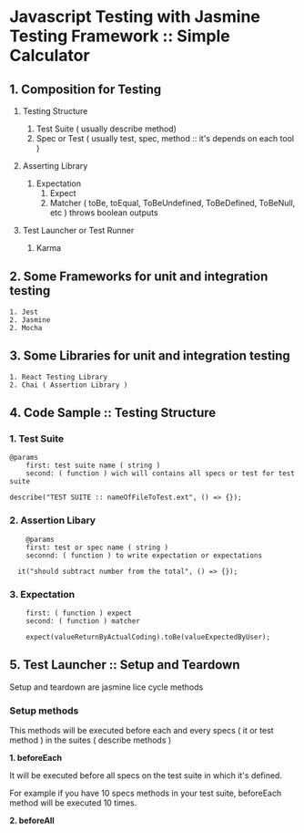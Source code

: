 # Javascript Testing with Jasmine Testing Framework :: Simple Calculator

## 1. Composition for Testing

1. Testing Structure
    1. Test Suite ( usually describe method)
    2. Spec or Test ( usually test, spec, method :: it's depends on each tool )

2. Asserting Library
    1. Expectation
        1. Expect
        2. Matcher ( toBe, toEqual, ToBeUndefined, ToBeDefined, ToBeNull, etc ) throws boolean outputs
3. Test Launcher or Test Runner
    1. Karma
## 2. Some Frameworks for unit and integration testing
    1. Jest 
    2. Jasmine
    2. Mocha 
## 3. Some Libraries for unit and integration testing
    1. React Testing Library
    2. Chai ( Assertion Library )
## 4. Code Sample :: Testing Structure
### 1. Test Suite
```
@params
    first: test suite name ( string )
    second: ( function ) wich will contains all specs or test for test suite

describe("TEST SUITE :: nameOfFileToTest.ext", () => {});
```
### 2. Assertion Libary
```
    @params
    first: test or spec name ( string )
    seconnd: ( function ) to write expectation or expectations

  it("should subtract number from the total", () => {});
```
### 3. Expectation
```
    first: ( function ) expect
    second: ( function ) matcher

    expect(valueReturnByActualCoding).toBe(valueExpectedByUser);
```
## 5. Test Launcher :: Setup and Teardown

Setup and teardown are jasmine lice cycle methods 

### Setup methods

This methods will be executed before each and every specs ( it or test method ) in the suites ( describe methods )

**1. beforeEach**

It will be executed before all specs on the test suite in which it's defined.

For example if you have 10 specs methods in your test suite, beforeEach method will
be executed 10 times.

**2. beforeAll**

